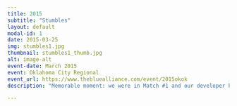 ```yaml
---
title: 2015
subtitle: "Stumbles"
layout: default
modal-id: 1
date: 2015-03-25
img: stumbles1.jpg
thumbnail: stumbles1_thumb.jpg
alt: image-alt
event-date: March 2015
event: Oklahoma City Regional
event_url: https://www.thebluealliance.com/event/2015okok
description: "Memorable moment: we were in Match #1 and our developer had the autonomous routine programmed backwards so the robot raced backwards and hit the ramp. It tipped over backwards nearly hitting some of the spectators that were too close to the field!"

---
```

